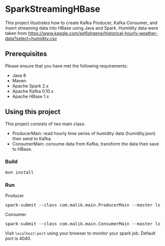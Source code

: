 # SparkStreamingHBase
This project illustrates how to create Kafka Producer, Kafka Consumer, and insert streaming data into HBase using Java and Spark. Humidity data were taken from https://www.kaggle.com/selfishgene/historical-hourly-weather-data?select=humidity.csv

## Prerequisites
Please ensure that you have met the following requirements:
* Java 8
* Maven
* Apache Spark 2.x
* Apache Kafka 0.10.x
* Apache HBase 1.x

## Using this project
This project consists of two main class:
* ProducerMain: read hourly time series of humidity data (humidity.json) then send to Kafka.
* ConsumerMain: consume data from Kafka, transform the data then save to HBase.

### Build
<pre>mvn install</pre>

### Run
Producer
<pre>spark-submit --class com.malik.main.ProducerMain --master local[2] malik/engine/SparkStreamingHBase-1.0-SNAPSHOT-jar-with-dependencies.jar</pre>

Consumer
<pre>spark-submit --class com.malik.main.ConsumerMain --master local[2] malik/engine/SparkStreamingHBase-1.0-SNAPSHOT-jar-with-dependencies.jar</pre>

Visit `localhost:port` using your browser to monitor your spark job. Default port is 4040.
